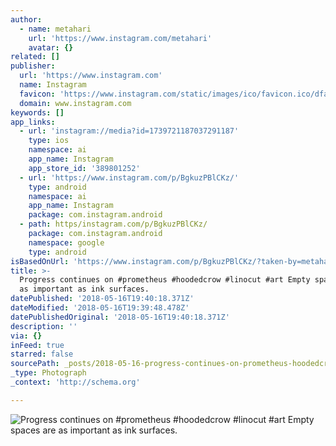 ```yaml
---
author:
  - name: metahari
    url: 'https://www.instagram.com/metahari'
    avatar: {}
related: []
publisher:
  url: 'https://www.instagram.com'
  name: Instagram
  favicon: 'https://www.instagram.com/static/images/ico/favicon.ico/dfa85bb1fd63.ico'
  domain: www.instagram.com
keywords: []
app_links:
  - url: 'instagram://media?id=1739721187037291187'
    type: ios
    namespace: ai
    app_name: Instagram
    app_store_id: '389801252'
  - url: 'https://www.instagram.com/p/BgkuzPBlCKz/'
    type: android
    namespace: ai
    app_name: Instagram
    package: com.instagram.android
  - path: https/instagram.com/p/BgkuzPBlCKz/
    package: com.instagram.android
    namespace: google
    type: android
isBasedOnUrl: 'https://www.instagram.com/p/BgkuzPBlCKz/?taken-by=metahari'
title: >-
  Progress continues on #prometheus #hoodedcrow #linocut #art Empty spaces are
  as important as ink surfaces.
datePublished: '2018-05-16T19:40:18.371Z'
dateModified: '2018-05-16T19:39:48.478Z'
datePublishedOriginal: '2018-05-16T19:40:18.371Z'
description: ''
via: {}
inFeed: true
starred: false
sourcePath: _posts/2018-05-16-progress-continues-on-prometheus-hoodedcrow-linocut-art.md
_type: Photograph
_context: 'http://schema.org'

---
```

![Progress continues on #prometheus #hoodedcrow #linocut #art Empty spaces are as important as ink surfaces.](https://scontent-iad3-1.cdninstagram.com/vp/851a6588e93dab39b8a38992aeb8e189/5B9BB889/t51.2885-15/e35/28765126_178647362941753_6965600968792604672_n.jpg)